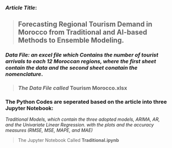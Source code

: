 ### *Article Title*:
>## **Forecasting Regional Tourism Demand in Morocco from Traditional and AI-based Methods to Ensemble Modeling**.



### *Data File: an excel file which Contains the number of tourist arrivals to each 12 Moroccan regions, where the first sheet contain the data and the second sheet conatain the nomenclature*. 
> ### *The Data File called* **Tourism Morocco.xlsx**



### The Python Codes are seperated based on the article into three Jupyter Notebook:
*Traditional Models, which contain the three adopted models, ARIMA, AR, and the Univariate Linear Regression. with the plots and the accuracy measures (RMSE, MSE, MAPE, and MAE)*
> The Jupyter Notebook Called **Traditional.ipynb**

